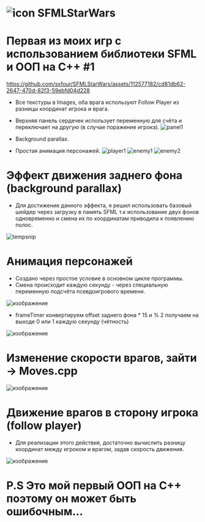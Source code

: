 # ![icon](https://github.com/sxfour/SFMLStarWars/assets/112577182/687545bf-3155-4d0d-9a89-7bf236690239) SFMLStarWars
# Первая из моих игр с использованием библиотеки SFML и ООП на C++ #1

https://github.com/sxfour/SFMLStarWars/assets/112577182/cd81db62-2647-470d-82f3-59ebfd04d228

* Все текстуры в Images, оба врага используют Follow Player из разницы координат игрока и врага.
* Верхняя панель сердечек использует переменную для счёта и переключает на другую (в случае поражение игрока).
![panel1](https://github.com/sxfour/SFMLStarWars/assets/112577182/404bf21c-5bea-44b6-a5fd-537a00f5b60e)

* Background parallax.
* Простая анимация персонажей.
![player1](https://github.com/sxfour/SFMLStarWars/assets/112577182/5222066f-e875-4bc5-92db-4beb691b96ce)
![enemy1](https://github.com/sxfour/SFMLStarWars/assets/112577182/76aa8622-f72f-4b53-b522-e29709c8d2b7)
![enemy2](https://github.com/sxfour/SFMLStarWars/assets/112577182/4ed232a4-36e2-49c9-b785-e6dbfff12f7f)

# Эффект движения заднего фона (background parallax)
* Для достижение данного эффекта, я решил использовать базовый шейдер через загрузку в память SFML
  т.к использование двух фонов одновременно и смена их по координатам приводила к появлению полос.
  
![tempsnip](https://github.com/sxfour/SFMLStarWars/assets/112577182/a0445b55-991f-4d0f-a0d5-3dacf1a2efcf)

# Анимация персонажей
* Создано через простое условие в основном цикле программы.
* Смена происходит каждую секунду - через специальную переменную подсчёта псевдоигрового времени.

![изображение](https://github.com/sxfour/SFMLStarWars/assets/112577182/87a683fb-497d-410f-b073-ccc9c59177b3)

* frameTimer конвертируем offset заднего фона * 15 и % 2 получаем на выходе 0 или 1 каждую секунду (чётность)

![изображение](https://github.com/sxfour/SFMLStarWars/assets/112577182/62026f44-3d5c-4253-88f9-8eb83d374aa6)

# Изменение скорости врагов, зайти -> Moves.cpp
![изображение](https://github.com/sxfour/SFMLStarWars/assets/112577182/26a53b3a-f6ab-487d-acc9-d6c1bd246b50)

# Движение врагов в сторону игрока (follow player)
* Для реализации этого действия, достаточно вычислить разницу координат между игроком и врагом, задав скорость движения.

![изображение](https://github.com/sxfour/SFMLStarWars/assets/112577182/610f296e-dad8-4863-9342-dde80d26d356)

# P.S Это мой первый ООП на C++ поэтому он может быть ошибочным...
